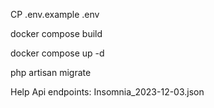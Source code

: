 CP .env.example .env

docker compose build

docker compose up -d

php artisan migrate

Help Api endpoints: Insomnia_2023-12-03.json

